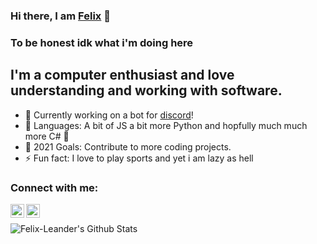 ### Hi there, I am [Felix][website] 👋

### To be honest idk what i'm doing here

## I'm a computer enthusiast and love understanding and working with software.
- 🔭 Currently working on a bot for [discord]!
- 🌱 Languages: A bit of JS a bit more Python and hopfully much much more C# 🤣
- 🥅 2021 Goals: Contribute to more coding projects.
- ⚡ Fun fact: I love to play sports and yet i am lazy as hell


### Connect with me:

[<img align="left" alt="Felix-Leander.de" width="22px" src="Felix-Leande.de" />][website]
[<img align="left" alt="Felix-Leander | LinkedIn" width="22px" src="https://cdn.jsdelivr.net/npm/simple-icons@v3/icons/linkedin.svg" />][linkedin]
<br />


<img align="left" alt="Felix-Leander's Github Stats" src="https://i.ibb.co/sQd2KCv/ANETVIu-H-400x400.jpg" />

[website]: https://Felix-Leander.de
[linkedin]: https://www.linkedin.com/in/felix-kreuzberger-a370221b4/
[discord]: https://discord.com/
